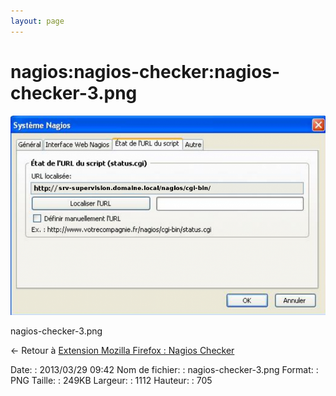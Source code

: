 ```yaml
---
layout: page
---
```


nagios:nagios-checker:nagios-checker-3.png
==========================================

[![nagios-checker-3.png](../../../assets/media/nagios/nagios-checker/nagios-checker-3.png@cache=&w=900&h=570 "nagios-checker-3.png")](../../../assets/media/nagios/nagios-checker/nagios-checker-3.png@cache= "Afficher le fichier original")

nagios-checker-3.png

← Retour à [Extension Mozilla Firefox : Nagios
Checker](../../../nagios/mise-en-place-complete-nagios-sur-rhel-5.4/nagios-checker.html "nagios:mise-en-place-complete-nagios-sur-rhel-5.4:nagios-checker")

Date:
:   2013/03/29 09:42
Nom de fichier:
:   nagios-checker-3.png
Format:
:   PNG
Taille:
:   249KB
Largeur:
:   1112
Hauteur:
:   705

